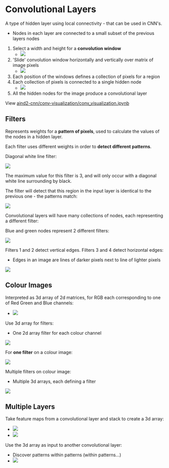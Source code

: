 # Convolutional Layers
A type of hidden layer using local connectivity - that can be used in CNN's.
* Nodes in each layer are connected to a small subset of the previous layers nodes

1. Select a width and height for a **convolution window**
    * ![](../../images/2018-01-29-11-47-00.png)
2. 'Slide' convolution window horizontally and vertically over matrix of image pixels
    * ![](../../images/2018-01-29-11-47-18.png)
3. Each position of the windows defines a collection of pixels for a region
4. Each collection of pixels is connected to a single hidden node
    * ![](../../images/2018-01-29-11-47-47.png)
5. All the hidden nodes for the image produce a convolutional layer

View [aind2-cnn/conv-visualization/conv_visualization.ipynb](./aind2-cnn/conv-visualization/conv_visualization.ipynb)

## Filters
Represents weights for a **pattern of pixels**, used to calculate the values of the nodes in a hidden layer.

Each filter uses different weights in order to **detect different patterns**.

Diagonal white line filter:

![](../../images/2018-01-29-11-50-17.png)

The maximum value for this filter is 3, and will only occur with a diagonal white line surrounding by black. 

The filter will detect that this region in the input layer is identical to the previous one - the patterns match:

![](../../images/2018-01-29-11-52-43.png)

Convolutional layers will have many collections of nodes, each representing a different filter:

Blue and green nodes represent 2 different filters:

![](../../images/2018-01-29-11-55-19.png)

Filters 1 and 2 detect vertical edges. Filters 3 and 4 detect horizontal edges:
* Edges in an image are lines of darker pixels next to line of lighter pixels

![](../../images/2018-01-29-11-58-11.png)

## Colour Images
Interpreted as 3d array of 2d matrices, for RGB each corresponding to one of Red Green and Blue channels:
* ![](../../images/2018-01-29-12-00-43.png)

Use 3d array for filters:
* One 2d array filter for each colour channel

![](../../images/2018-01-29-12-01-28.png)

For **one filter** on a colour image:

![](../../images/2018-01-29-12-02-13.png)

Multiple filters on colour image:
* Multiple 3d arrays, each defining a filter

![](../../images/2018-01-29-12-03-52.png)

## Multiple Layers
Take feature maps from a convolutional layer and stack to create a 3d array:
* ![](../../images/2018-01-29-12-05-15.png)
* ![](../../images/2018-01-29-12-05-24.png)

Use the 3d array as input to another convolutional layer:
* Discover patterns within patterns (within patterns...)
* ![](../../images/2018-01-29-12-05-51.png)